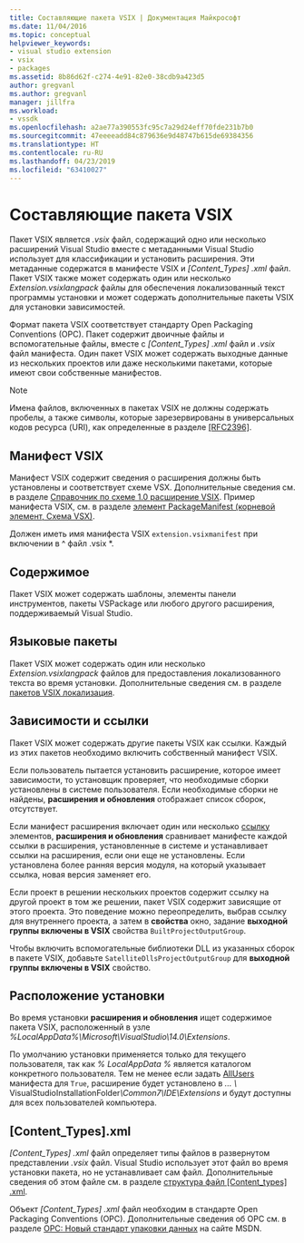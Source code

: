 ```yaml
---
title: Составляющие пакета VSIX | Документация Майкрософт
ms.date: 11/04/2016
ms.topic: conceptual
helpviewer_keywords:
- visual studio extension
- vsix
- packages
ms.assetid: 8b86d62f-c274-4e91-82e0-38cdb9a423d5
author: gregvanl
ms.author: gregvanl
manager: jillfra
ms.workload:
- vssdk
ms.openlocfilehash: a2ae77a390553fc95c7a29d24eff70fde231b7b0
ms.sourcegitcommit: 47eeeeadd84c879636e9d48747b615de69384356
ms.translationtype: HT
ms.contentlocale: ru-RU
ms.lasthandoff: 04/23/2019
ms.locfileid: "63410027"
---
```

# <a name="anatomy-of-a-vsix-package"></a>Составляющие пакета VSIX
Пакет VSIX является *.vsix* файл, содержащий одно или несколько расширений Visual Studio вместе с метаданными Visual Studio использует для классификации и установить расширения. Эти метаданные содержатся в манифесте VSIX и *[Content_Types] .xml* файл. Пакет VSIX также может содержать один или несколько *Extension.vsixlangpack* файлы для обеспечения локализованный текст программы установки и может содержать дополнительные пакеты VSIX для установки зависимостей.

 Формат пакета VSIX соответствует стандарту Open Packaging Conventions (OPC). Пакет содержит двоичные файлы и вспомогательные файлы, вместе с *[Content_Types] .xml* файл и *.vsix* файл манифеста. Один пакет VSIX может содержать выходные данные из нескольких проектов или даже несколькими пакетами, которые имеют свои собственные манифестов.

> [!NOTE]
> Имена файлов, включенных в пакетах VSIX не должны содержать пробелы, а также символы, которые зарезервированы в универсальных кодов ресурса (URI), как определенные в разделе [ \[RFC2396\]](http://go.microsoft.com/fwlink/?LinkId=90339).

## <a name="the-vsix-manifest"></a>Манифест VSIX
 Манифест VSIX содержит сведения о расширения должны быть установлены и соответствует схеме VSX. Дополнительные сведения см. в разделе [Справочник по схеме 1.0 расширение VSIX](https://msdn.microsoft.com/library/76e410ec-b1fb-4652-ac98-4a4c52e09a2b). Пример манифеста VSIX, см. в разделе [элемент PackageManifest (корневой элемент, Схема VSX)](https://msdn.microsoft.com/library/f8ae42ba-775a-4d2b-976a-f556e147f187).

 Должен иметь имя манифеста VSIX `extension.vsixmanifest` при включении в ^ файл .vsix *.

## <a name="the-content"></a>Содержимое
 Пакет VSIX может содержать шаблоны, элементы панели инструментов, пакеты VSPackage или любого другого расширения, поддерживаемый Visual Studio.

## <a name="language-packs"></a>Языковые пакеты
 Пакет VSIX может содержать один или несколько *Extension.vsixlangpack* файлов для предоставления локализованного текста во время установки. Дополнительные сведения см. в разделе [пакетов VSIX локализация](../extensibility/localizing-vsix-packages.md).

## <a name="dependencies-and-references"></a>Зависимости и ссылки
 Пакет VSIX может содержать другие пакеты VSIX как ссылки. Каждый из этих пакетов необходимо включить собственный манифест VSIX.

 Если пользователь пытается установить расширение, которое имеет зависимости, то установщик проверяет, что необходимые сборки установлены в системе пользователя. Если необходимые сборки не найдены, **расширения и обновления** отображает список сборок, отсутствует.

 Если манифест расширения включает один или несколько [ссылку](/previous-versions/visualstudio/visual-studio-2010/dd393687(v=vs.100)) элементов, **расширения и обновления** сравнивает манифесте каждой ссылки в расширения, установленные в системе и устанавливает ссылки на расширения, если они еще не установлены. Если установлена более ранняя версия модуля, на который указывает ссылка, новая версия заменяет его.

 Если проект в решении нескольких проектов содержит ссылку на другой проект в том же решении, пакет VSIX содержит зависящие от этого проекта. Это поведение можно переопределить, выбрав ссылку для внутреннего проекта, а затем в **свойства** окно, задание **выходной группы включены в VSIX** свойства `BuiltProjectOutputGroup`.

 Чтобы включить вспомогательные библиотеки DLL из указанных сборок в пакете VSIX, добавьте `SatelliteDllsProjectOutputGroup` для **выходной группы включены в VSIX** свойство.

## <a name="installation-location"></a>Расположение установки
 Во время установки **расширения и обновления** ищет содержимое пакета VSIX, расположенный в узле *%LocalAppData%\Microsoft\VisualStudio\14.0\Extensions*.

 По умолчанию установки применяется только для текущего пользователя, так как *% LocalAppData %* является каталогом конкретного пользователя. Тем не менее если задать [AllUsers](https://msdn.microsoft.com/library/ac817f50-3276-4ddb-b467-8bbb1432455b) манифеста для `True`, расширение будет установлено в <em>... \\</em> VisualStudioInstallationFolder<em>\Common7\IDE\Extensions</em> и будут доступны для всех пользователей компьютера.

## <a name="contenttypesxml"></a>[Content_Types].xml
 *[Content_Types] .xml* файл определяет типы файлов в развернутом представлении *.vsix* файл. Visual Studio использует этот файл во время установки пакета, но не устанавливает сам файл. Дополнительные сведения об этом файле см. в разделе [структура файл [Content_types] .xml](the-structure-of-the-content-types-dot-xml-file.md).

 Объект *[Content_Types] .xml* файл необходим в стандарте Open Packaging Conventions (OPC). Дополнительные сведения об OPC см. в разделе [OPC: Новый стандарт упаковки данных](https://blogs.msdn.microsoft.com/msdnmagazine/2007/08/08/opc-a-new-standard-for-packaging-your-data/) на сайте MSDN.